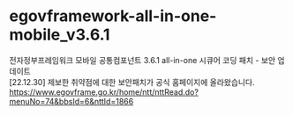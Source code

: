 # egovframework-all-in-one-mobile_v3.6.1

전자정부프레임워크 모바일 공통컴포넌트 3.6.1 all-in-one 시큐어 코딩 패치 - 보안 업데이트 </br>
[22.12.30] 제보한 취약점에 대한 보안패치가 공식 홈페이지에 올라왔습니다. </br>
https://www.egovframe.go.kr/home/ntt/nttRead.do?menuNo=74&bbsId=6&nttId=1866
